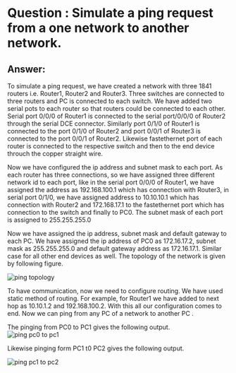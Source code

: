# Question : Simulate a ping request from a one network to another network.

## Answer:

To simulate a ping request, we have created a network with three 1841 routers i.e. Router1, Router2 and Router3. Three switches are connected to three routers and
PC is connected to each switch. We have added two serial pots to each router so that routers could be connected to each other. Serial port 0/0/0 of Router1 is
connected to the serial port/0/0/0 of Router2 through the serial DCE connector. Similarly port 0/1/0 of Router1 is connected to the port 0/1/0 of Router2 and port
0/0/1 of Router3 is connected to the port 0/0/1 of Router2. Likewise fastethernet port of each router is connected to the respective switch and then to the end device throuch the copper straight wire.

Now we have configured the ip address and subnet mask to each port. As each router has three connections, so we have assigned three different network id to each port, like in the serial port 0/0/0 of Router1, we have assigned the address as 192.168.100.1 which has connection with Router3, in serial port 0/1/0, we have assigned address to 10.10.10.1 which has connection with Router2 and 172.168.17.1 to the fastethernet port which has connection to the switch and finally to PC0. The subnet mask of each port is assigned to 255.255.255.0

Now we have assigned the ip address, subnet mask and default gateway to each PC. We have assigned the ip address of PC0 as 172.16.17.2, subnet mask as 255.255.255.0 and default gateway address as 172.16.17.1. Similar case for all other end devices as well. The topology of the network is given by following figure.


![ping topology](https://github.com/user-attachments/assets/c0fdddd0-a8c6-43db-9eb2-088e7ea57606)

To have communication, now we need to configure routing. We have used static method of routing. For example, for Router1 we have added to next hop as 10.10.1.2 and 192.168.100.2. With this all our configuration comes to end. Now we can ping from any PC of a network to another PC .

The pinging from PC0 to PC1 gives the following output.<br/>
![ping pc0 to pc1](https://github.com/user-attachments/assets/8284e44c-6a32-4352-abfd-9519138eeecf)


Likewise pinging form PC1 t0 PC2 gives the following output.<br/>


![ping pc1 to pc2](https://github.com/user-attachments/assets/252790d2-e98e-4483-bd00-6c845996d80c)
